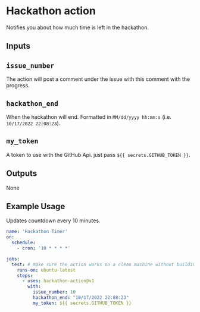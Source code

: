 # Hackathon action

Notifies you about how much time is left in the hackathon.

## Inputs

## `issue_number`

The action will post a comment under the issue with this comment with the progress.

## `hackathon_end`

When the hackathon will end. Formatted in `MM/dd/yyyy hh:mm:s` (i.e. `10/17/2022 22:08:23`).

## `my_token`

A token to use with the GitHub Api. just pass `${{ secrets.GITHUB_TOKEN }}`.


## Outputs

None

## Example Usage

Updates countdown every 10 minutes.

```yaml
name: 'Hackathon Timer'
on:
  schedule:
    - cron: '10 * * * *'

jobs:
  test: # make sure the action works on a clean machine without building
    runs-on: ubuntu-latest
    steps:
      - uses: hackathon-action@v1
        with:
          issue_number: 10
          hackathon_end: "10/17/2022 22:08:23"
          my_token: ${{ secrets.GITHUB_TOKEN }}
```